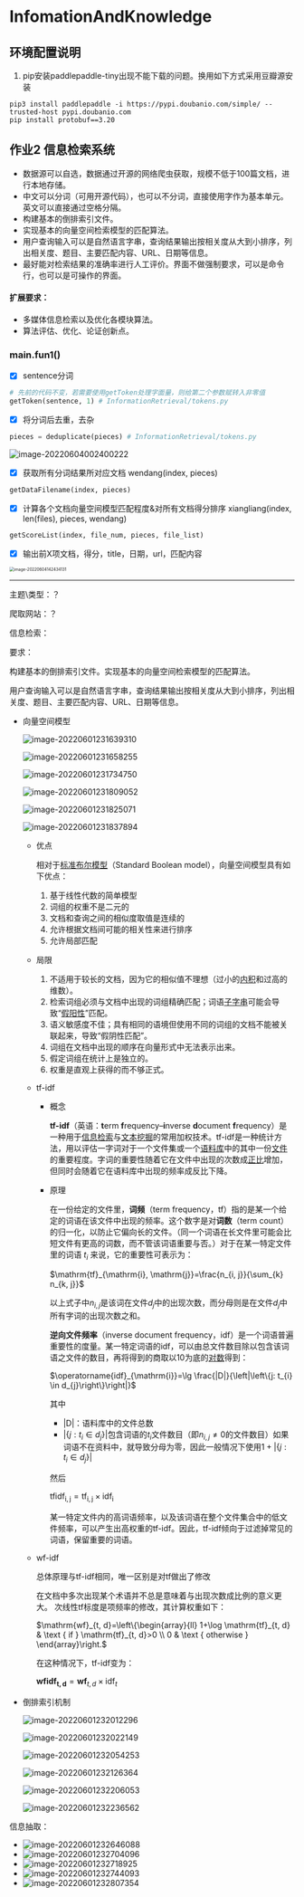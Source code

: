 # InfomationAndKnowledge

## 环境配置说明
1. pip安装paddlepaddle-tiny出现不能下载的问题。换用如下方式采用豆瓣源安装
```shell
pip3 install paddlepaddle -i https://pypi.doubanio.com/simple/ --trusted-host pypi.doubanio.com
pip install protobuf==3.20
```

## 作业2 信息检索系统
- 数据源可以自选，数据通过开源的网络爬虫获取，规模不低于100篇文档，进行本地存储。
- 中文可以分词（可用开源代码），也可以不分词，直接使用字作为基本单元。英文可以直接通过空格分隔。
- 构建基本的倒排索引文件。
- 实现基本的向量空间检索模型的匹配算法。
- 用户查询输入可以是自然语言字串，查询结果输出按相关度从大到小排序，列出相关度、题目、主要匹配内容、URL、日期等信息。
- 最好能对检索结果的准确率进行人工评价。界面不做强制要求，可以是命令行，也可以是可操作的界面。

#### 扩展要求：
- 多媒体信息检索以及优化各模块算法。
- 算法评估、优化、论证创新点。

### main.fun1()
- [x] sentence分词  
```python
# 先前的代码不变，若需要使用getToken处理字面量，则给第二个参数赋转入非零值
getToken(sentence, 1) # InformationRetrieval/tokens.py
```
- [x] 将分词后去重，去杂
```python
pieces = deduplicate(pieces) # InformationRetrieval/tokens.py
```
![image-20220604002400222](https://cdn.jsdelivr.net/gh/Wang-Mingri/Pic/PicGo/2022/06/04/20220604-1654273440.png)

- [x] 获取所有分词结果所对应文档     wendang(index, pieces)
```python
getDataFilename(index, pieces)
```
- [x] 计算各个文档向量空间模型匹配程度&对所有文档得分排序  xiangliang(index, len(files), pieces, wendang)
```python
getScoreList(index, file_num, pieces, file_list)
```
- [x] 输出前X项文档，得分，title，日期，url，匹配内容

<img src="https://cdn.jsdelivr.net/gh/Wang-Mingri/Pic/PicGo/2022/06/04/20220604-1654323874.png" alt="image-20220604142434131" style="zoom:50%;" />

---

主题\类型：？

爬取网站：？

信息检索：

要求：

构建基本的倒排索引文件。实现基本的向量空间检索模型的匹配算法。

用户查询输入可以是自然语言字串，查询结果输出按相关度从大到小排序，列出相关度、题目、主要匹配内容、URL、日期等信息。



- 向量空间模型

  ![image-20220601231639310](https://cdn.jsdelivr.net/gh/Arete-FFF/PicGo/images/2022/06/01/20220601-1654096606.png)

  ![image-20220601231658255](https://cdn.jsdelivr.net/gh/Arete-FFF/PicGo/images/2022/06/01/20220601-1654096618.png)

  ![image-20220601231734750](https://cdn.jsdelivr.net/gh/Arete-FFF/PicGo/images/2022/06/01/20220601-1654096654.png)

  ![image-20220601231809052](https://cdn.jsdelivr.net/gh/Arete-FFF/PicGo/images/2022/06/01/20220601-1654096689.png)

  ![image-20220601231825071](https://cdn.jsdelivr.net/gh/Arete-FFF/PicGo/images/2022/06/01/20220601-1654096705.png)

  ![image-20220601231837894](https://cdn.jsdelivr.net/gh/Arete-FFF/PicGo/images/2022/06/01/20220601-1654096717.png)
  
  - 优点
  
    相对于[标准布尔模型](https://zh.wikipedia.org/w/index.php?title=标准布尔模型&action=edit&redlink=1)（Standard Boolean model），向量空间模型具有如下优点：
  
    1. 基于线性代数的简单模型
    2. 词组的权重不是二元的
    3. 文档和查询之间的相似度取值是连续的
    4. 允许根据文档间可能的相关性来进行排序
    5. 允许局部匹配
  
  - 局限
  
    1. 不适用于较长的文档，因为它的相似值不理想（过小的[内积](https://zh.wikipedia.org/wiki/内积)和过高的维数）。
    2. 检索词组必须与文档中出现的词组精确匹配；词语[子字串](https://zh.wikipedia.org/w/index.php?title=子字串&action=edit&redlink=1)可能会导致“[假阳性](https://zh.wikipedia.org/wiki/假陽性)”匹配。
    3. 语义敏感度不佳；具有相同的语境但使用不同的词组的文档不能被关联起来，导致“假阴性匹配”。
    4. 词组在文档中出现的顺序在向量形式中无法表示出来。
    5. 假定词组在统计上是独立的。
    6. 权重是直观上获得的而不够正式。
  
  - tf-idf
  
    - 概念
  
      **tf-idf**（英语：**t**erm **f**requency–**i**nverse **d**ocument **f**requency）是一种用于[信息检索](https://zh.wikipedia.org/wiki/資訊檢索)与[文本挖掘](https://zh.wikipedia.org/wiki/文本挖掘)的常用加权技术。tf-idf是一种统计方法，用以评估一字词对于一个文件集或一个[语料库](https://zh.wikipedia.org/wiki/語料庫)中的其中一份[文件](https://zh.wikipedia.org/wiki/文件)的重要程度。字词的重要性随着它在文件中出现的次数成[正比](https://zh.wikipedia.org/wiki/正比)增加，但同时会随着它在语料库中出现的频率成反比下降。
  
    - 原理
  
      在一份给定的文件里，**词频**（term frequency，tf）指的是某一个给定的词语在该文件中出现的频率。这个数字是对**词数**（term count）的归一化，以防止它偏向长的文件。（同一个词语在长文件里可能会比短文件有更高的词数，而不管该词语重要与否。）对于在某一特定文件里的词语 $t_i$ 来说，它的重要性可表示为：
  
      $\mathrm{tf}_{\mathrm{i}, \mathrm{j}}=\frac{n_{i, j}}{\sum_{k} n_{k, j}}$
  
      以上式子中$n_{i, j}$是该词在文件$d_j$中的出现次数，而分母则是在文件$d_j$中所有字词的出现次数之和。
  
      **逆向文件频率**（inverse document frequency，idf）是一个词语普遍重要性的度量。某一特定词语的idf，可以由总文件数目除以包含该词语之文件的数目，再将得到的商取以10为底的[对数](https://zh.wikipedia.org/wiki/對數)得到：
  
      $\operatorname{idf}_{\mathrm{i}}=\lg \frac{|D|}{\left|\left\{j: t_{i} \in d_{j}\right\}\right|}$
  
      其中
  
      - |D|：语料库中的文件总数
      - $\left|\left\{j: t_{i} \in d_{j}\right\}\right|$包含词语的$t_i$文件数目（即$n_{i, j} \neq 0$的文件数目）如果词语不在资料中，就导致分母为零，因此一般情况下使用$1+\left|\left\{j: t_{i} \in d_{j}\right\}\right|$
  
      然后
  
      $\operatorname{tfidf}_{\mathrm{i}, \mathrm{j}}=\mathrm{tf}_{\mathrm{i}, \mathrm{j}} \times \mathrm{idf}_{\mathrm{i}}$
  
      某一特定文件内的高词语频率，以及该词语在整个文件集合中的低文件频率，可以产生出高权重的tf-idf。因此，tf-idf倾向于过滤掉常见的词语，保留重要的词语。
  
  - wf-idf
  
    总体原理与tf-idf相同，唯一区别是对tf做出了修改
  
    在文档中多次出现某个术语并不总是意味着与出现次数成比例的意义更大。 次线性tf标度是项频率的修改，其计算权重如下：
  
    $\mathrm{wf}_{t, d}=\left\{\begin{array}{ll}
    1+\log \mathrm{tf}_{t, d} & \text { if } \mathrm{tf}_{t, d}>0 \\
    0 & \text { otherwise }
    \end{array}\right.$
  
    在这种情况下，tf-idf变为：
  
    $\mathbf{wfidf_{t, d}}=\mathbf{w f}_{t, d} \times \mathrm{idf}_{t}$
  
    


- 倒排索引机制

  ![image-20220601232012296](https://cdn.jsdelivr.net/gh/Arete-FFF/PicGo/images/2022/06/01/20220601-1654096812.png)

  ![image-20220601232022149](https://cdn.jsdelivr.net/gh/Arete-FFF/PicGo/images/2022/06/01/20220601-1654096822.png)

  ![image-20220601232054253](https://cdn.jsdelivr.net/gh/Arete-FFF/PicGo/images/2022/06/01/20220601-1654096854.png)

  ![image-20220601232126364](https://cdn.jsdelivr.net/gh/Arete-FFF/PicGo/images/2022/06/01/20220601-1654096886.png)

  

  ![image-20220601232206053](https://cdn.jsdelivr.net/gh/Arete-FFF/PicGo/images/2022/06/01/20220601-1654096926.png)

  ![image-20220601232236562](https://cdn.jsdelivr.net/gh/Arete-FFF/PicGo/images/2022/06/01/20220601-1654096956.png)

  



信息抽取：

- ![image-20220601232646088](https://cdn.jsdelivr.net/gh/Arete-FFF/PicGo/images/2022/06/01/20220601-1654097206.png)
- ![image-20220601232704096](https://cdn.jsdelivr.net/gh/Arete-FFF/PicGo/images/2022/06/01/20220601-1654097224.png)
- ![image-20220601232718925](https://cdn.jsdelivr.net/gh/Arete-FFF/PicGo/images/2022/06/01/20220601-1654097238.png)
- ![image-20220601232744093](https://cdn.jsdelivr.net/gh/Arete-FFF/PicGo/images/2022/06/01/20220601-1654097264.png)
- ![image-20220601232807354](https://cdn.jsdelivr.net/gh/Arete-FFF/PicGo/images/2022/06/01/20220601-1654097287.png)